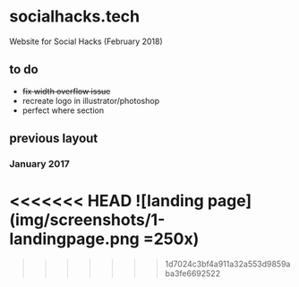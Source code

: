 # socialhacks.tech

Website for Social Hacks (February 2018)

## to do
- ~~fix width overflow issue~~
- recreate logo in illustrator/photoshop
- perfect where section

## previous layout
### January 2017
<<<<<<< HEAD
![landing page](img/screenshots/1-landingpage.png =250x)
=======
>>>>>>> 1d7024c3bf4a911a32a553d9859aba3fe6692522
